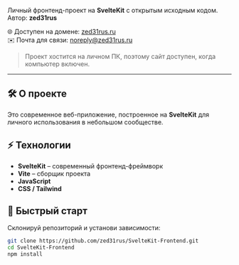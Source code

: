 Личный фронтенд-проект на **SvelteKit** с открытым исходным кодом.  
Автор: **zed31rus**  

🌐 Доступен на домене: [zed31rus.ru](https://zed31rus.ru)  
✉️ Почта для связи: [noreply@zed31rus.ru](mailto:noreply@zed31rus.ru)  

> Проект хостится на личном ПК, поэтому сайт доступен, когда компьютер включен.  

---

## 🛠 О проекте

Это современное веб-приложение, построенное на **SvelteKit** для личного использования в небольшом сообществе.

## ⚡ Технологии

- **SvelteKit** – современный фронтенд-фреймворк  
- **Vite** – сборщик проекта  
- **JavaScript**  
- **CSS / Tailwind**

## 🚀 Быстрый старт

Склонируй репозиторий и установи зависимости:

```bash
git clone https://github.com/zed31rus/SvelteKit-Frontend.git
cd SvelteKit-Frontend
npm install
